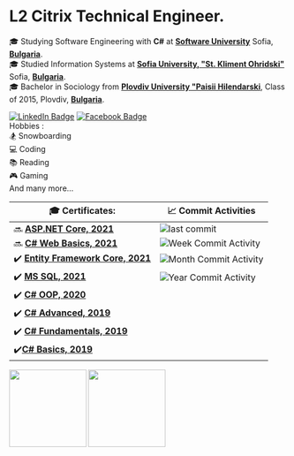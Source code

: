 # L2 Citrix Technical Engineer.
🎓 Studying Software Engineering with **C#** at [**Software University**](https://softuni.bg/) Sofia,  [**Bulgaria**](https://en.wikipedia.org/wiki/Bulgaria).  
🎓 Studied Information Systems at [**Sofia University, "St. Kliment Ohridski"**](https://www.uni-sofia.bg/index.php/eng) Sofia, [**Bulgaria**](https://en.wikipedia.org/wiki/Bulgaria).  
🎓 Bachelor in Sociology from [**Plovdiv University "Paisii Hilendarski**](https://uni-plovdiv.bg/en/), Class of 2015, Plovdiv, [**Bulgaria**](https://en.wikipedia.org/wiki/Bulgaria).    

  
[![LinkedIn Badge](https://img.shields.io/badge/Milen_Dinev-0077B5?style=for-the-badge&logo=linkedin&logoColor=white&link=https://www.linkedin.com/in/dinevmilen/)](https://www.linkedin.com/in/dinevmilen/) 
 [![Facebook Badge](https://img.shields.io/badge/Milen_Dinev-1877F2?style=for-the-badge&logo=facebook&logoColor=white&link=https://www.facebook.com/mmdinev/)](https://www.facebook.com/mmdinev/) 
<br align="left">Hobbies :  
🏂 Snowboarding    
💻 Coding          
📚 Reading  
🎮 Gaming  
And many more...</br>  

 🎓 Certificates: |:chart_with_upwards_trend: Commit Activities |
| --- | --- |
| :soon: [**ASP.NET Core, 2021**](https://softuni.bg/trainings/3354/asp-dot-net-core-june-2021)| ![last commit](https://img.shields.io/github/last-commit/MilenDinev/Soft-Uni?style=for-the-badge)|
| :soon: [**C# Web Basics, 2021**](https://softuni.bg/trainings/3353/csharp-web-basics-basics-may-2021)| ![Week Commit Activity](https://img.shields.io/github/commit-activity/w/MilenDinev/Soft-Uni?style=for-the-badge)| 
| :heavy_check_mark: [**Entity Framework Core, 2021**](https://softuni.bg/certificates/details/104397/02e0f7e9)| ![Month Commit Activity]( https://img.shields.io/github/commit-activity/m/MilenDinev/Soft-Uni?style=for-the-badge)|
| :heavy_check_mark: [**MS SQL, 2021**](https://softuni.bg/certificates/details/97951/cc3e4261)| ![Year Commit Activity](https://img.shields.io/github/commit-activity/y/MilenDinev/Soft-Uni?style=for-the-badge)|
| :heavy_check_mark: [**C# OOP, 2020**](https://softuni.bg/certificates/details/95853/299faa8e)|
| :heavy_check_mark: [**C# Advanced, 2019**](https://softuni.bg/certificates/details/72238/e49d52e8)|
| :heavy_check_mark: [**C# Fundamentals, 2019**](https://softuni.bg/certificates/details/69264/84b42035)| 
|:heavy_check_mark:[**C# Basics, 2019**](https://softuni.bg/certificates/details/63299/ec291923)|


<img height="140" align="left" src="https://github-readme-stats.vercel.app/api?username=MilenDinev&count_private=true&theme=onedark&hide=prs&show_icons=true" />
<img height="140" src="https://github-readme-stats.vercel.app/api/top-langs/?username=MilenDinev&layout=compact&theme=onedark" />

